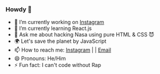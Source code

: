 ### Howdy 👋


- 🔭 I’m currently working on [Instagram](https://www.instagram.com/junior.coders/)
- 🌱 I’m currently learning React.js
- 💬 Ask me about hacking Nasa using pure HTML & CSS  😈
- 🌍 Let's save the planet by JavaScript 
- 📫 How to reach me: [Instagram](https://www.instagram.com/this.poori/) | | [Email](mailto:pooriafaramarzian@gamil.com)
- 😄 Pronouns: He/Him
- ⚡ Fun fact: I can't code without Rap
